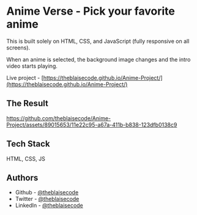 # Anime Verse - Pick your favorite anime

This is built solely on HTML, CSS, and JavaScript (fully responsive on all screens).

When an anime is selected, the background image changes and the intro video starts playing.

Live project - [https://theblaisecode.github.io/Anime-Project/](https://theblaisecode.github.io/Anime-Project/)


## The Result

https://github.com/theblaisecode/Anime-Project/assets/89015653/11e22c95-a67a-411b-b838-123dfb0138c9


## Tech Stack

HTML, CSS, JS


## Authors

- Github - [@theblaisecode](https://github.com/theblaisecode)
- Twitter - [@theblaisecode](https://twitter.com/theblaisecode)
- LinkedIn - [@theblaisecode](https://www.linkedin.com/in/theblaisecode)
